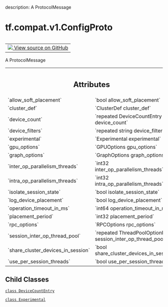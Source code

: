 description: A ProtocolMessage

<div itemscope itemtype="http://developers.google.com/ReferenceObject">
<meta itemprop="name" content="tf.compat.v1.ConfigProto" />
<meta itemprop="path" content="Stable" />
<meta itemprop="property" content="DeviceCountEntry"/>
<meta itemprop="property" content="Experimental"/>
</div>

# tf.compat.v1.ConfigProto

<!-- Insert buttons and diff -->

<table class="tfo-notebook-buttons tfo-api nocontent" align="left">
<td>
  <a target="_blank" href="https://github.com/tensorflow/tensorflow/blob/r2.4/tensorflow/core/protobuf/config.proto">
    <img src="https://www.tensorflow.org/images/GitHub-Mark-32px.png" />
    View source on GitHub
  </a>
</td>
</table>



A ProtocolMessage

<!-- Placeholder for "Used in" -->




<!-- Tabular view -->
 <table class="responsive fixed orange">
<colgroup><col width="214px"><col></colgroup>
<tr><th colspan="2"><h2 class="add-link">Attributes</h2></th></tr>

<tr>
<td>
`allow_soft_placement`
</td>
<td>
`bool allow_soft_placement`
</td>
</tr><tr>
<td>
`cluster_def`
</td>
<td>
`ClusterDef cluster_def`
</td>
</tr><tr>
<td>
`device_count`
</td>
<td>
`repeated DeviceCountEntry device_count`
</td>
</tr><tr>
<td>
`device_filters`
</td>
<td>
`repeated string device_filters`
</td>
</tr><tr>
<td>
`experimental`
</td>
<td>
`Experimental experimental`
</td>
</tr><tr>
<td>
`gpu_options`
</td>
<td>
`GPUOptions gpu_options`
</td>
</tr><tr>
<td>
`graph_options`
</td>
<td>
`GraphOptions graph_options`
</td>
</tr><tr>
<td>
`inter_op_parallelism_threads`
</td>
<td>
`int32 inter_op_parallelism_threads`
</td>
</tr><tr>
<td>
`intra_op_parallelism_threads`
</td>
<td>
`int32 intra_op_parallelism_threads`
</td>
</tr><tr>
<td>
`isolate_session_state`
</td>
<td>
`bool isolate_session_state`
</td>
</tr><tr>
<td>
`log_device_placement`
</td>
<td>
`bool log_device_placement`
</td>
</tr><tr>
<td>
`operation_timeout_in_ms`
</td>
<td>
`int64 operation_timeout_in_ms`
</td>
</tr><tr>
<td>
`placement_period`
</td>
<td>
`int32 placement_period`
</td>
</tr><tr>
<td>
`rpc_options`
</td>
<td>
`RPCOptions rpc_options`
</td>
</tr><tr>
<td>
`session_inter_op_thread_pool`
</td>
<td>
`repeated ThreadPoolOptionProto session_inter_op_thread_pool`
</td>
</tr><tr>
<td>
`share_cluster_devices_in_session`
</td>
<td>
`bool share_cluster_devices_in_session`
</td>
</tr><tr>
<td>
`use_per_session_threads`
</td>
<td>
`bool use_per_session_threads`
</td>
</tr>
</table>



## Child Classes
[`class DeviceCountEntry`](../../../tf/compat/v1/ConfigProto/DeviceCountEntry.md)

[`class Experimental`](../../../tf/compat/v1/ConfigProto/Experimental.md)

